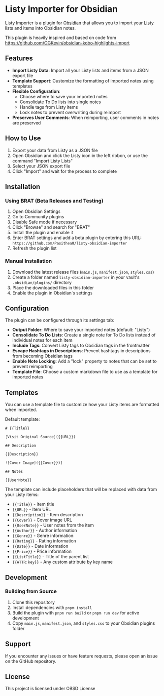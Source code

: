 # Listy Importer for Obsidian

Listy Importer is a plugin for [Obsidian](https://obsidian.md) that allows you to import your [Listy](https://apps.apple.com/us/app/listy-lists-of-collections/id1496035097) lists and items into Obsidian notes.

This plugin is heavily inspired and based on code from https://github.com/OGKevin/obsidian-kobo-highlights-import

## Features

- **Import Listy Data**: Import all your Listy lists and items from a JSON export file
- **Template Support**: Customize the formatting of imported notes using templates
- **Flexible Configuration**:
  - Choose where to save your imported notes
  - Consolidate To Do lists into single notes
  - Handle tags from Listy items
  - Lock notes to prevent overwriting during reimport
- **Preserves User Comments**: When reimporting, user comments in notes are preserved

## How to Use

1. Export your data from Listy as a JSON file
2. Open Obsidian and click the Listy icon in the left ribbon, or use the command "Import Listy Lists"
3. Select your JSON export file
4. Click "Import" and wait for the process to complete

## Installation

### Using BRAT (Beta Releases and Testing)

1. Open Obsidian Settings
2. Go to Community plugins
3. Disable Safe mode if necessary
4. Click "Browse" and search for "BRAT"
5. Install the plugin and enable it
6. Enter BRAT settings and add a beta plugin by entering this URL: `https://github.com/Pasithea0/listy-obsidian-importer`
7. Refresh the plugin list

<!-- ### NOT YET From Obsidian Community Plugins NOT YET

1. Open Obsidian Settings
2. Go to Community plugins
3. Disable Safe mode if necessary
4. Click "Browse" and search for "Listy Importer"
5. Install the plugin and enable it -->

### Manual Installation

1. Download the latest release files (`main.js`, `manifest.json`, `styles.css`)
2. Create a folder named `listy-obsidian-importer` in your vault's `.obsidian/plugins/` directory
3. Place the downloaded files in this folder
4. Enable the plugin in Obsidian's settings

## Configuration

The plugin can be configured through its settings tab:

- **Output Folder**: Where to save your imported notes (default: "Listy")
- **Consolidate To Do Lists**: Create a single note for To Do lists instead of individual notes for each item
- **Include Tags**: Convert Listy tags to Obsidian tags in the frontmatter
- **Escape Hashtags in Descriptions**: Prevent hashtags in descriptions from becoming Obsidian tags
- **Enable Note Locking**: Add a "lock" property to notes that can be set to prevent reimporting
- **Template File**: Choose a custom markdown file to use as a template for imported notes

## Templates

You can use a template file to customize how your Listy items are formatted when imported. 

Default template:

```
# {{Title}}

[Visit Original Source]({{URL}})

## Description

{{Description}}

![Cover Image]({{Cover}})]

## Notes

{{UserNote}}
```

The template can include placeholders that will be replaced with data from your Listy items:

- `{{Title}}` - Item title
- `{{URL}}` - Item URL
- `{{Description}}` - Item description
- `{{Cover}}` - Cover image URL
- `{{UserNote}}` - User notes from the item
- `{{Author}}` - Author information
- `{{Genre}}` - Genre information
- `{{Rating}}` - Rating information
- `{{Date}}` - Date information
- `{{Price}}` - Price information
- `{{ListTitle}}` - Title of the parent list
- `{{ATTR:key}}` - Any custom attribute by key name

## Development

### Building from Source

1. Clone this repository
2. Install dependencies with `pnpm install`
3. Build the plugin with `pnpm run build` or `pnpm run dev` for active development
4. Copy `main.js`, `manifest.json`, and `styles.css` to your Obsidian plugins folder

## Support

If you encounter any issues or have feature requests, please open an issue on the GitHub repository.

## License

This project is licensed under OBSD License
